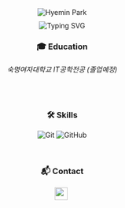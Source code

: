 <!--헤더-->
 <div class="header" align= "center">
      <img src="https://capsule-render.vercel.app/api?type=transparent&fontColor=34568B&text=Hyemin%20Park%20%20&height=150&fontSize=60&descAlignY=90&descAlign=100" alt="Hyemin Park">
 </div>
 
<div align= "center">
<div style="margin-top: 10px;">
<img src="https://readme-typing-svg.demolab.com?font=Orbitron&size=28&pause=1000&color=34568B&width=520&height=45&lines=Embedded+Systems+Engineering;Committed+to+Doing+My+Very+Best+Every+Day" alt="Typing SVG" />
</div>


 
<!-- 방문 수    
<div align= "center">
<a href="https://hits.sh/github.com/phmhp/"><img alt="Hits" src="https://hits.sh/github.com/phmhp.svg?style=for-the-badge&color=B0C4DE"/></a>&nbsp;
</div>
-->

<!--solved.ac 등급
[![Solved.ac
프로필](http://mazassumnida.wtf/api/v2/generate_badge?boj=phm6318)](https://solved.ac/phm6318)-->
<!--solved.ac 잔디
 <img src="http://mazandi.herokuapp.com/api?handle=phm6318&theme=dark"/>-->
 <!--Top Languages card
[![Top Langs](https://github-readme-stats.vercel.app/api/top-langs/?username=phmhp)](https://github.com/phmhp/github-readme-stats)
-->
<!--Github stats 
 [![Anurag's GitHub stats](https://github-readme-stats.vercel.app/api?username=phmhp)](https://github.com/phmhp/github-readme-stats)
-->

<!--교육-->
### 🎓 Education
###### 숙명여자대학교 IT공학전공 (졸업예정)
</br>

<!--기술 스택-->
### 🛠️ Skills
![Git](https://img.shields.io/badge/git-%23F05033.svg?style=for-the-badge&logo=git&logoColor=white)
![GitHub](https://img.shields.io/badge/github-%23121011.svg?style=for-the-badge&logo=github&logoColor=white)

</br>
<!--velog 포스팅-->
<!--[![Velog's GitHub stats](https://velog-readme-stats.vercel.app/api?name=벨로그아이디)](벨로그링크)-->

<!--연락망-->
### 📬 Contact
<a href="mailto:phm6318@sookmyung.ac.kr"><img src="https://cdn-icons-png.flaticon.com/512/9916/9916040.png" width="26" height="26" /></a>&nbsp;
<!--<a href="https://www.linkedin.com/in/{handle}/"><img src="./img/linkedin.png" width="26" height="26" /></a>&nbsp;-->
<!--<a href="https://{handle}.tistory.com"><img src="./img/tistory.png" width="26" height="26" /></a>&nbsp;-->
